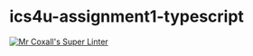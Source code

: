 # ics4u-assignment1-typescript


[![Mr Coxall's Super Linter](https://github.com/matthew-meech/ics4ur-unit1-01-typescript/workflows/Mr%20Coxall's%20Super%20Linter/badge.svg)](https://github.com/matthew-meech/ics4u-assignment1-typescript/actions/)
